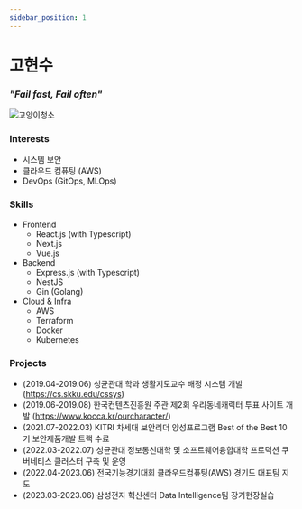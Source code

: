 ```yaml
---
sidebar_position: 1
---
```


# 고현수

### *"Fail fast, Fail often"*

![고양이청소](@site/static/img/cat-roomba-exceptionally-fast.gif)

### Interests
- 시스템 보안
- 클라우드 컴퓨팅 (AWS)
- DevOps (GitOps, MLOps)

### Skills
- Frontend
  - React.js (with Typescript)
  - Next.js
  - Vue.js
- Backend
  - Express.js (with Typescript)
  - NestJS
  - Gin (Golang)
- Cloud & Infra
  - AWS
  - Terraform
  - Docker
  - Kubernetes

### Projects
- (2019.04-2019.06) 성균관대 학과 생활지도교수 배정 시스템 개발 (https://cs.skku.edu/cssys)
- (2019.06-2019.08) 한국컨텐츠진흥원 주관 제2회 우리동네캐릭터 투표 사이트 개발 (https://www.kocca.kr/ourcharacter/)
- (2021.07-2022.03) KITRI 차세대 보안리더 양성프로그램 Best of the Best 10기 보안제품개발 트랙 수료
- (2022.03-2022.07) 성균관대 정보통신대학 및 소프트웨어융합대학 프로덕션 쿠버네티스 클러스터 구축 및 운영
- (2022.04-2023.06) 전국기능경기대회 클라우드컴퓨팅(AWS) 경기도 대표팀 지도
- (2023.03-2023.06) 삼성전자 혁신센터 Data Intelligence팀 장기현장실습
